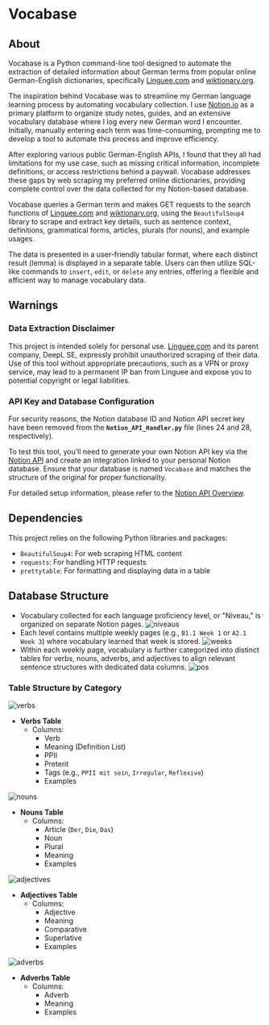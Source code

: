 # Vocabase
## About
Vocabase is a Python command-line tool designed to automate the extraction of detailed information about German terms from popular online German-English dictionaries, specifically [Linguee.com](http://Linguee.com) and [wiktionary.org](http://wiktionary.org/). 

The inspiration behind Vocabase was to streamline my German language learning process by automating vocabulary collection. I use [Notion.io](http://Notion.io) as a primary platform to organize study notes, guides, and an extensive vocabulary database where I log every new German word I encounter. Initially, manually entering each term was time-consuming, prompting me to develop a tool to automate this process and improve efficiency.

After exploring various public German-English APIs, I found that they all had limitations for my use case, such as missing critical information, incomplete definitions, or access restrictions behind a paywall. Vocabase addresses these gaps by web scraping my preferred online dictionaries, providing complete control over the data collected for my Notion-based database.

Vocabase queries a German term and makes GET requests to the search functions of [Linguee.com](http://linguee.com) and [wiktionary.org](https://www.wiktionary.org/), using the `BeautifulSoup4` library to scrape and extract key details, such as sentence context, definitions, grammatical forms, articles, plurals (for nouns), and example usages.

The data is presented in a user-friendly tabular format, where each distinct result (lemma) is displayed in a separate table. Users can then utilize SQL-like commands to `insert`, `edit`, or `delete` any entries, offering a flexible and efficient way to manage vocabulary data.
## Warnings

### Data Extraction Disclaimer

This project is intended solely for personal use. [Linguee.com](http://linguee.com) and its parent company, DeepL SE, expressly prohibit unauthorized scraping of their data. Use of this tool without appropriate precautions, such as a VPN or proxy service, may lead to a permanent IP ban from Linguee and expose you to potential copyright or legal liabilities.

### API Key and Database Configuration

For security reasons, the Notion database ID and Notion API secret key have been removed from the **`Notion_API_Handler.py`** file (lines 24 and 28, respectively).

To test this tool, you’ll need to generate your own Notion API key via the [Notion API](https://developers.notion.com/) and create an integration linked to your personal Notion database. Ensure that your database is named `Vocabase` and matches the structure of the original for proper functionality.

For detailed setup information, please refer to the [Notion API Overview](https://developers.notion.com/docs/getting-started).

## Dependencies

This project relies on the following Python libraries and packages:

- `BeautifulSoup4`: For web scraping HTML content
- `requests`: For handling HTTP requests
- `prettytable`: For formatting and displaying data in a table

## Database Structure

- Vocabulary collected for each language proficiency level, or "Niveau," is organized on separate Notion pages.
  ![niveaus](https://github.com/user-attachments/assets/fd6fb62f-c950-433b-a89a-6854536d8240)
- Each level contains multiple weekly pages (e.g., `B1.1 Week 1` or `A2.1 Week 3`) where vocabulary learned that week is stored.
  ![weeks](https://github.com/user-attachments/assets/58acab94-5d80-4c3f-8ef0-cdf0382e4bb1)
- Within each weekly page, vocabulary is further categorized into distinct tables for verbs, nouns, adverbs, and adjectives to align relevant sentence structures with dedicated data columns.
  ![pos](https://github.com/user-attachments/assets/f784d6f1-eb68-4a74-8311-40870433b96b)


### Table Structure by Category
![verbs](https://github.com/user-attachments/assets/0bb1ef88-6660-4812-a53e-349e44c7588f)
- **Verbs Table**  
  - Columns: 
    - Verb
    - Meaning (Definition List)
    - PPII
    - Preterit
    - Tags (e.g., `PPII mit sein`, `Irregular`, `Reflexive`)
    - Examples

![nouns](https://github.com/user-attachments/assets/c3f6ad78-45c2-4d93-8228-b90ec121dd24)
- **Nouns Table**  
  - Columns:
    - Article (`Der`, `Die`, `Das`)
    - Noun
    - Plural
    - Meaning
    - Examples

![adjectives](https://github.com/user-attachments/assets/43f41190-aca6-409f-9b5c-db8de8fe52e9)
- **Adjectives Table**  
  - Columns:
    - Adjective
    - Meaning
    - Comparative
    - Superlative
    - Examples

![adverbs](https://github.com/user-attachments/assets/4a56e482-8db8-4245-a78b-9c61c0b408b5)
- **Adverbs Table**  
  - Columns:
    - Adverb
    - Meaning
    - Examples
